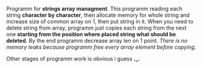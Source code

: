 Programm for **strings array managment**.
This programm reading each string **character by character**, then allocate memory for whole string and increase size of common array on 1, then put string in it.
When you need to delete string from array, programm just copies each string from the next one **starting from the position where placed string what should be deleted**. By the end programm decrease array len on 1 point. *There is no memory leaks because programm free every array element before copying*.

Other stages of programm work is obvious i guess **._.**
